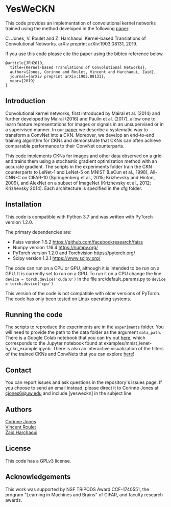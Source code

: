 YesWeCKN
====================================

This code provides an implementation of convolutional kernel networks trained using the method developed in the following [paper](https://arxiv.org/pdf/1903.08131.pdf):

C. Jones, V. Roulet and Z. Harchaoui. Kernel-based Translations of Convolutional Networks. arXiv preprint arXiv:1903.08131, 2019.

If you use this code please cite the paper using the bibtex reference below.

```
@article{JRH2019,
  title={Kernel-based Translations of Convolutional Networks},
  author={Jones, Corinne and Roulet, Vincent and Harchaoui, Zaid},
  journal={arXiv preprint arXiv:1903.08131},
  year={2019}
}
```

Introduction
-----------------
Convolutional kernel networks, first introduced by Mairal et al. (2014) and further developed by Mairal (2016) and Paulin et al. (2017), allow one to learn feature representations for images or signals in an unsupervised or in a supervised manner. In our [paper](https://arxiv.org/pdf/1903.08131.pdf) we describe a systematic way to transform a ConvNet into a CKN. Moreover, we develop an end-to-end training algorithm for CKNs and demonstrate that CKNs can often achieve comparable performance to their ConvNet counterparts.

This code implements CKNs for images and other data observed on a grid and trains them using a stochastic gradient optimization method with an accurate gradient. The scripts in the experiments folder train the CKN counterparts to LeNet-1 and LeNet-5 on MNIST (LeCun et al., 1998), All-CNN-C on CIFAR-10 (Springenberg et al., 2015; Krizhevsky and Hinton, 2009), and AlexNet on a subset of ImageNet (Krizhevsky et al., 2012; Krizhevsky 2014). Each architecture is specified in the cfg folder. 

Installation
-----------------
This code is compatible with Python 3.7 and was written with PyTorch version 1.2.0. 

The primary dependencies are:

* Faiss version 1.5.2 https://github.com/facebookresearch/faiss
* Numpy version 1.16.4 https://numpy.org/
* PyTorch version 1.2.0 and Torchvision https://pytorch.org/
* Scipy version 1.2.1 https://www.scipy.org/

The code can run on a CPU or GPU, although it is intended to be run on a GPU. It is currently set to run on a GPU. To run it on a CPU change the line 
`device = torch.device('cuda:0')`
 in the file src/default_params.py to `device = torch.device('cpu')`
 
This version of the code is not compatible with older versions of PyTorch. The code has only been tested on Linux operating systems.


Running the code
-----------------
The scripts to reproduce the experiments are in the `experiments` folder. You will need to provide the path to the data folder as the argument `data_path`. There is a Google Colab notebook that you can try out [here](https://colab.research.google.com/drive/11HJpi7no0PRk0vNlJq8rtHF-g49ZWaYJ?usp=sharing), which corresponds to the Jupyter notebook found at examples/mnist_lenet-5_ckn_example.ipynb. There is also an interactive visualization of the filters of the trained CKNs and ConvNets that you can explore [here](https://share.streamlit.io/vroulet/ckn_visualization/interactive_visualization.py)!


Contact
-----------------
You can report issues and ask questions in the repository's issues page. If you choose to send an email instead, please direct it to Corinne Jones at cjones6@uw.edu and include [yesweckn] in the subject line.

Authors
-----------------
[Corinne Jones](https://cjones6.github.io/)  
[Vincent Roulet](http://faculty.washington.edu/vroulet/)  
[Zaid Harchaoui](http://faculty.washington.edu/zaid/)  


License
-----------------
This code has a GPLv3 license.


Acknowledgements
--------------------------
This work was supported by NSF TRIPODS Award CCF-1740551, the program "Learning in Machines and Brains" of CIFAR, and faculty research awards.
